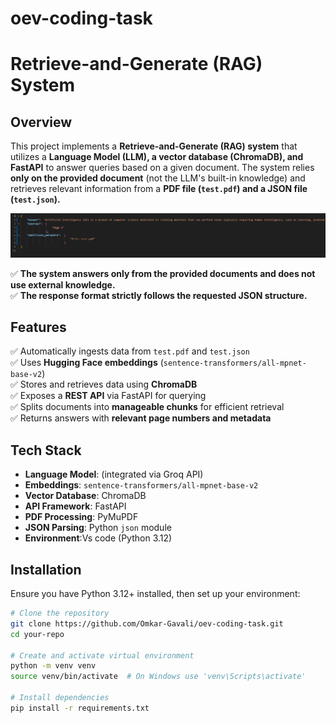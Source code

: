 # oev-coding-task
# Retrieve-and-Generate (RAG) System

## Overview
This project implements a **Retrieve-and-Generate (RAG) system** that utilizes a **Language Model (LLM), a vector database (ChromaDB), and FastAPI** to answer queries based on a given document. The system relies **only on the provided document** (not the LLM's built-in knowledge) and retrieves relevant information from a **PDF file (`test.pdf`) and a JSON file (`test.json`).**

![System Overview](image.png)

✅ **The system answers only from the provided documents and does not use external knowledge.**  
✅ **The response format strictly follows the requested JSON structure.** 

## Features
✅ Automatically ingests data from `test.pdf` and `test.json`  
✅ Uses **Hugging Face embeddings** (`sentence-transformers/all-mpnet-base-v2`)  
✅ Stores and retrieves data using **ChromaDB**  
✅ Exposes a **REST API** via FastAPI for querying  
✅ Splits documents into **manageable chunks** for efficient retrieval  
✅ Returns answers with **relevant page numbers and metadata**  

## Tech Stack
- **Language Model**:  (integrated via Groq API)
- **Embeddings**: `sentence-transformers/all-mpnet-base-v2`
- **Vector Database**: ChromaDB
- **API Framework**: FastAPI
- **PDF Processing**: PyMuPDF
- **JSON Parsing**: Python `json` module
- **Environment**:Vs code (Python 3.12)

## Installation
Ensure you have Python 3.12+ installed, then set up your environment:

```sh
# Clone the repository
git clone https://github.com/Omkar-Gavali/oev-coding-task.git
cd your-repo

# Create and activate virtual environment
python -m venv venv
source venv/bin/activate  # On Windows use 'venv\Scripts\activate'

# Install dependencies
pip install -r requirements.txt
